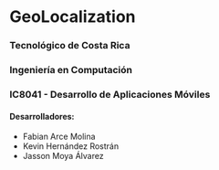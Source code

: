 # GeoLocalization

### Tecnológico de Costa Rica

### Ingeniería en Computación

### IC8041 - Desarrollo de Aplicaciones Móviles

#### Desarrolladores:

- Fabian Arce Molina
- Kevin Hernández Rostrán
- Jasson Moya Álvarez
